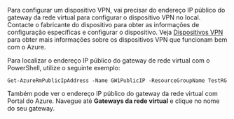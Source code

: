 
Para configurar um dispositivo VPN, vai precisar do endereço IP público do gateway da rede virtual para configurar o dispositivo VPN no local. Contacte o fabricante do dispositivo para obter as informações de configuração específicas e configurar o dispositivo. Veja [Dispositivos VPN](../articles/vpn-gateway/vpn-gateway-about-vpn-devices.md) para obter mais informações sobre os dispositivos VPN que funcionam bem com o Azure.

Para localizar o endereço IP público do gateway de rede virtual com o PowerShell, utilize o seguinte exemplo:

    Get-AzureRmPublicIpAddress -Name GW1PublicIP -ResourceGroupName TestRG

Também pode ver o endereço IP público do gateway da rede virtual com Portal do Azure. Navegue até **Gateways da rede virtual** e clique no nome do seu gateway.


<!--HONumber=Jun16_HO2-->


